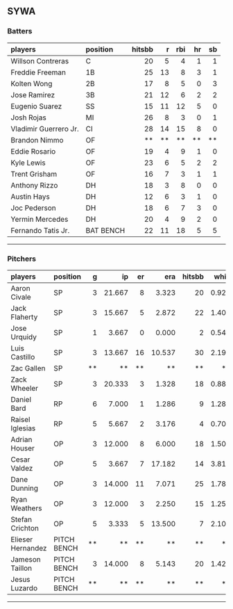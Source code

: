 ## SYWA

### Batters

 
|players               |position  | hitsbb|  r| rbi| hr| sb| 
|:---------------------|:---------|------:|--:|---:|--:|--:| 
|Willson Contreras     |C         |     20|  5|   4|  1|  1| 
|Freddie Freeman       |1B        |     25| 13|   8|  3|  1| 
|Kolten Wong           |2B        |     17|  8|   5|  0|  3| 
|Jose Ramirez          |3B        |     21| 12|   6|  2|  2| 
|Eugenio Suarez        |SS        |     15| 11|  12|  5|  0| 
|Josh Rojas            |MI        |     26|  8|   3|  0|  1| 
|Vladimir Guerrero Jr. |CI        |     28| 14|  15|  8|  0| 
|Brandon Nimmo         |OF        |     **| **|  **| **| **| 
|Eddie Rosario         |OF        |     19|  4|   9|  1|  0| 
|Kyle Lewis            |OF        |     23|  6|   5|  2|  2| 
|Trent Grisham         |OF        |     16|  7|   3|  1|  1| 
|Anthony Rizzo         |DH        |     18|  3|   8|  0|  0| 
|Austin Hays           |DH        |     12|  6|   3|  1|  0| 
|Joc Pederson          |DH        |     18|  6|   7|  3|  0| 
|Yermin Mercedes       |DH        |     20|  4|   9|  2|  0| 
|Fernando Tatis Jr.    |BAT BENCH |     22| 11|  18|  5|  5| 


* * *

### Pitchers

 
|players           |position    |  g|     ip| er|    era| hitsbb|  whip| so|  w| sv| 
|:-----------------|:-----------|--:|------:|--:|------:|------:|-----:|--:|--:|--:| 
|Aaron Civale      |SP          |  3| 21.667|  8|  3.323|     20| 0.923| 20|  2|  0| 
|Jack Flaherty     |SP          |  3| 15.667|  5|  2.872|     22| 1.404| 16|  2|  0| 
|Jose Urquidy      |SP          |  1|  3.667|  0|  0.000|      2| 0.545|  4|  0|  0| 
|Luis Castillo     |SP          |  3| 13.667| 16| 10.537|     30| 2.195| 19|  0|  0| 
|Zac Gallen        |SP          | **|     **| **|     **|     **|    **| **| **| **| 
|Zack Wheeler      |SP          |  3| 20.333|  3|  1.328|     18| 0.885| 29|  1|  0| 
|Daniel Bard       |RP          |  6|  7.000|  1|  1.286|      9| 1.286| 10|  1|  2| 
|Raisel Iglesias   |RP          |  5|  5.667|  2|  3.176|      4| 0.706| 10|  2|  2| 
|Adrian Houser     |OP          |  3| 12.000|  8|  6.000|     18| 1.500| 11|  0|  0| 
|Cesar Valdez      |OP          |  5|  3.667|  7| 17.182|     14| 3.818|  4|  0|  0| 
|Dane Dunning      |OP          |  3| 14.000| 11|  7.071|     25| 1.786| 13|  0|  0| 
|Ryan Weathers     |OP          |  3| 12.000|  3|  2.250|     15| 1.250|  7|  0|  0| 
|Stefan Crichton   |OP          |  5|  3.333|  5| 13.500|      7| 2.100|  1|  0|  0| 
|Elieser Hernandez |PITCH BENCH | **|     **| **|     **|     **|    **| **| **| **| 
|Jameson Taillon   |PITCH BENCH |  3| 14.000|  8|  5.143|     20| 1.429| 16|  0|  0| 
|Jesus Luzardo     |PITCH BENCH | **|     **| **|     **|     **|    **| **| **| **| 


* * *


